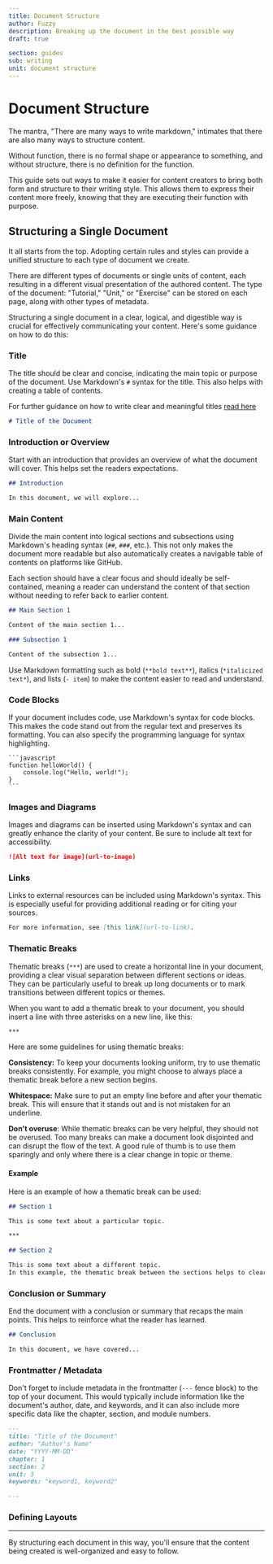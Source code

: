 ```yaml
---
title: Document Structure
author: Fuzzy
description: Breaking up the document in the best possible way
draft: true

section: guides
sub: writing
unit: document structure
---
```

# Document Structure

The mantra, "There are many ways to write markdown," intimates that there are also many ways to structure content. 

Without function, there is no formal shape or appearance to something, and without structure, there is no definition for the function.

This guide sets out ways to make it easier for content creators to bring both form and structure to their writing style. This allows them to express their content more freely, knowing that they are executing their function with purpose. 

## Structuring a Single Document

It all starts from the top. Adopting certain rules and styles can provide a unified structure to each type of document we create.

There are different types of documents or single units of content, each resulting in a different visual presentation of the authored content. The type of the document: "Tutorial," "Unit," or "Exercise" can be stored on each page, along with other types of metadata.

Structuring a single document in a clear, logical, and digestible way is crucial for effectively communicating your content. Here's some guidance on how to do this:


### Title

The title should be clear and concise, indicating the main topic or purpose of the document. Use Markdown's `#` syntax for the title. This also helps with creating a table of contents.

For further guidance on how to write clear and meaningful titles [read here](./semantics.md/#1-use-clear-specific-and-meaningful-titles-and-subheadings)

```md
# Title of the Document
```

### Introduction or Overview

Start with an introduction that provides an overview of what the document will cover. This helps set the readers expectations.

```md
## Introduction

In this document, we will explore...
```

### Main Content

Divide the main content into logical sections and subsections using Markdown's heading syntax (`##`, `###`, etc.). This not only makes the document more readable but also automatically creates a navigable table of contents on platforms like GitHub.

Each section should have a clear focus and should ideally be self-contained, meaning a reader can understand the content of that section without needing to refer back to earlier content.

```md
## Main Section 1

Content of the main section 1...

### Subsection 1

Content of the subsection 1...
```

Use Markdown formatting such as bold (`**bold text**`), italics (`*italicized text*`), and lists (`- item`) to make the content easier to read and understand.

### Code Blocks

If your document includes code, use Markdown's syntax for code blocks. This makes the code stand out from the regular text and preserves its formatting. You can also specify the programming language for syntax highlighting.

    ```javascript
    function helloWorld() {
        console.log("Hello, world!");
    }
    ```

### Images and Diagrams

Images and diagrams can be inserted using Markdown's syntax and can greatly enhance the clarity of your content. Be sure to include alt text for accessibility.

```md
![Alt text for image](url-to-image)
```

### Links

Links to external resources can be included using Markdown's syntax. This is especially useful for providing additional reading or for citing your sources.

```md
For more information, see [this link](url-to-link).
```

### Thematic Breaks

Thematic breaks (`***`) are used to create a horizontal line in your document, providing a clear visual separation between different sections or ideas. They can be particularly useful to break up long documents or to mark transitions between different topics or themes.

When you want to add a thematic break to your document, you should insert a line with three asterisks on a new line, like this:

```md
***
```

Here are some guidelines for using thematic breaks:

**Consistency:** 
To keep your documents looking uniform, try to use thematic breaks consistently. For example, you might choose to always place a thematic break before a new section begins.

**Whitespace:** 
Make sure to put an empty line before and after your thematic break. This will ensure that it stands out and is not mistaken for an underline.

**Don't overuse**: 
While thematic breaks can be very helpful, they should not be overused. Too many breaks can make a document look disjointed and can disrupt the flow of the text. A good rule of thumb is to use them sparingly and only where there is a clear change in topic or theme.

#### Example
Here is an example of how a thematic break can be used:

```md
## Section 1

This is some text about a particular topic. 

***

## Section 2

This is some text about a different topic.
In this example, the thematic break between the sections helps to clearly delineate where one topic ends and the next begins.
```


### Conclusion or Summary

End the document with a conclusion or summary that recaps the main points. This helps to reinforce what the reader has learned.

```md
## Conclusion

In this document, we have covered...
```

### Frontmatter / Metadata

Don't forget to include metadata in the frontmatter (`---` fence block) to the top of your document. This would typically include information like the document's author, date, and keywords, and it can also include more specific data like the chapter, section, and module numbers.

```md
---
title: "Title of the Document"
author: "Author's Name"
date: "YYYY-MM-DD"
chapter: 1
section: 2
unit: 3
keywords: "keyword1, keyword2"

---
```

### Defining Layouts
***

By structuring each document in this way, you'll ensure that the content being created is well-organized and easy to follow.